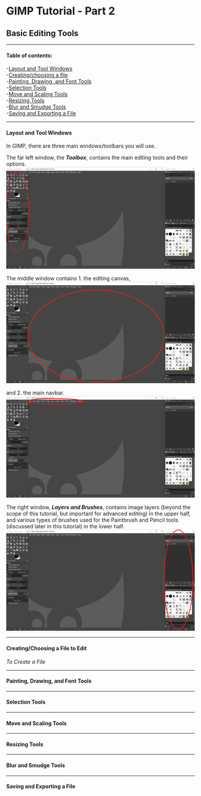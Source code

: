 # GIMP Tutorial - Part 2
## Basic Editing Tools
---
#### Table of contents:   
-[Layout and Tool Windows](#layout-and-tool-windows)   
-[Creating/choosing a file](#creating/choosing-a-new-file-to-edit)    
-[Painting, Drawing, and Font Tools](#painting,-drawing,-and-font-tools)    
-[Selection Tools](#selection-tools)     
-[Move and Scaling Tools](#move-and-scaling-tools)       
-[Resizing Tools](#resizing-tools)    
-[Blur and Smudge Tools](#blur-and-smudge-tools)    
-[Saving and Exporting a File](#saving-and-exporting-a-file)    

---

#### Layout and Tool Windows

In GIMP, there are three main windows/toolbars you will use.

The far left window, the ***Toolbox***, contains the main editing tools and their options.
![editing pic 1](/Pictures/editing_1.png " Logo")   

The middle window contains 1. the editing canvas,   
![editing pic 2](/Pictures/editing_2.png " Logo")

and 2. the main navbar.   
![editing pic 3](/Pictures/editing_3.png " Logo")

The right window, ***Layers and Brushes***, contains image layers (beyond the scope of this tutorial, but important for advanced editing) in the upper half, and various types of brushes used for the Paintbrush and Pencil tools (discussed later in this tutorial) in the lower half.
![editing pic 4](/Pictures/editing_4.png " Logo")

---

#### Creating/Choosing a File to Edit   


*To Create a File*   

---

#### Painting, Drawing, and Font Tools

---

#### Selection Tools

---

#### Move and Scaling Tools

---

#### Resizing Tools

---

#### Blur and Smudge Tools

---

#### Saving and Exporting a File
